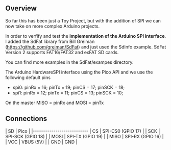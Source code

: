 
## Overview
So far this has been just a Toy Project, but with the addition of SPI we can now take on more complex Arduino projects.

In order to verfify and test the __implementation of the Arduino SPI interface__. I added the SdFat library from Bill Greiman (https://github.com/greiman/SdFat) and just used the SdInfo example. SdFat Version 2 supports FAT16/FAT32 and exFAT SD cards.

You can find more examples in the SdFat/exampes directory.

The Arduino HardwareSPI interface using the Pico API and we use the following default pins

- spi0:  pinRx = 16; pinTx = 19; pinCS = 17; pinSCK = 18;
- spi1:  pinRx = 12; pinTx = 11; pinCS = 13; pinSCK = 10;

On the master MISO = pinRx and MOSI = pinTx
 
## Connections

| SD   | Pico              |
|---------------------------
| CS   | SPI-CS0 (GPIO 17) |
| SCK  | SPI-SCK (GPIO 18) |
| MOSI | SPI-TX (GPIO 19)  |
| MISO | SPI-RX (GPIO 16)  |
| VCC  | VBUS (5V)         |
| GND  | GND               |
